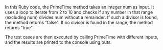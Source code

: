 In this Ruby code, the PrimeTime method takes an integer num as input. It uses a loop to iterate from 2 to 10 and checks if any number in that range (excluding num) divides num without a remainder. If such a divisor is found, the method returns "false". If no divisor is found in the range, the method returns "true".

The test cases are then executed by calling PrimeTime with different inputs, and the results are printed to the console using puts.
